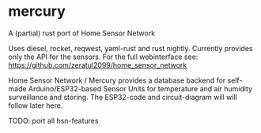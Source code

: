 # mercury
A (partial) rust port of Home Sensor Network 

Uses diesel, rocket, reqwest, yaml-rust and rust nightly. Currently provides only the API for the sensors.
For the full webinterface see: https://github.com/zeratul2099/home_sensor_network

Home Sensor Network / Mercury provides a database backend for self-made Arduino/ESP32-based Sensor Units for temperature
and air humidity surveillance and storing. The ESP32-code and circuit-diagram will will follow later here.

TODO: port all hsn-features
